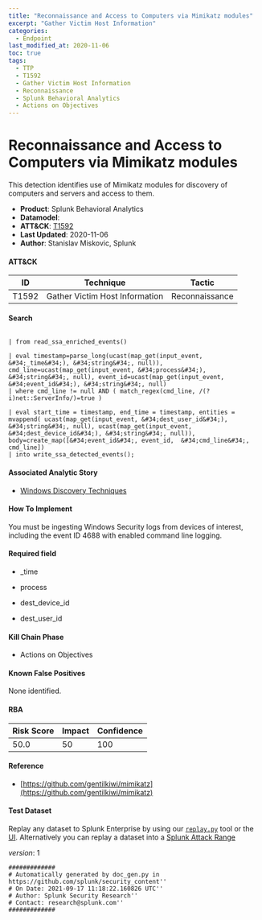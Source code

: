 ```yaml
---
title: "Reconnaissance and Access to Computers via Mimikatz modules"
excerpt: "Gather Victim Host Information"
categories:
  - Endpoint
last_modified_at: 2020-11-06
toc: true
tags:
  - TTP
  - T1592
  - Gather Victim Host Information
  - Reconnaissance
  - Splunk Behavioral Analytics
  - Actions on Objectives
---
```


# Reconnaissance and Access to Computers via Mimikatz modules

This detection identifies use of Mimikatz modules for discovery of computers and servers and access to them.

- **Product**: Splunk Behavioral Analytics
- **Datamodel**:
- **ATT&CK**: [T1592](https://attack.mitre.org/techniques/T1592/)
- **Last Updated**: 2020-11-06
- **Author**: Stanislav Miskovic, Splunk


#### ATT&CK

| ID          | Technique   | Tactic       |
| ----------- | ----------- |--------------|
| T1592 | Gather Victim Host Information | Reconnaissance |


#### Search

```

| from read_ssa_enriched_events()

| eval timestamp=parse_long(ucast(map_get(input_event, &#34;_time&#34;), &#34;string&#34;, null)), cmd_line=ucast(map_get(input_event, &#34;process&#34;), &#34;string&#34;, null), event_id=ucast(map_get(input_event, &#34;event_id&#34;), &#34;string&#34;, null) 
| where cmd_line != null AND ( match_regex(cmd_line, /(?i)net::ServerInfo/)=true )

| eval start_time = timestamp, end_time = timestamp, entities = mvappend( ucast(map_get(input_event, &#34;dest_user_id&#34;), &#34;string&#34;, null), ucast(map_get(input_event, &#34;dest_device_id&#34;), &#34;string&#34;, null)), body=create_map([&#34;event_id&#34;, event_id,  &#34;cmd_line&#34;, cmd_line]) 
| into write_ssa_detected_events();
```

#### Associated Analytic Story

* [Windows Discovery Techniques](_stories/windows_discovery_techniques)


#### How To Implement
You must be ingesting Windows Security logs from devices of interest, including the event ID 4688 with enabled command line logging.

#### Required field

* _time

* process

* dest_device_id

* dest_user_id


#### Kill Chain Phase

* Actions on Objectives


#### Known False Positives
None identified.



#### RBA

| Risk Score  | Impact      | Confidence   |
| ----------- | ----------- |--------------|
| 50.0 | 50 | 100 |



#### Reference


* [https://github.com/gentilkiwi/mimikatz](https://github.com/gentilkiwi/mimikatz)



#### Test Dataset
Replay any dataset to Splunk Enterprise by using our [`replay.py`](https://github.com/splunk/attack_data#using-replaypy) tool or the [UI](https://github.com/splunk/attack_data#using-ui).
Alternatively you can replay a dataset into a [Splunk Attack Range](https://github.com/splunk/attack_range#replay-dumps-into-attack-range-splunk-server)



_version_: 1

```
#############
# Automatically generated by doc_gen.py in https://github.com/splunk/security_content''
# On Date: 2021-09-17 11:18:22.160826 UTC''
# Author: Splunk Security Research''
# Contact: research@splunk.com''
#############
```